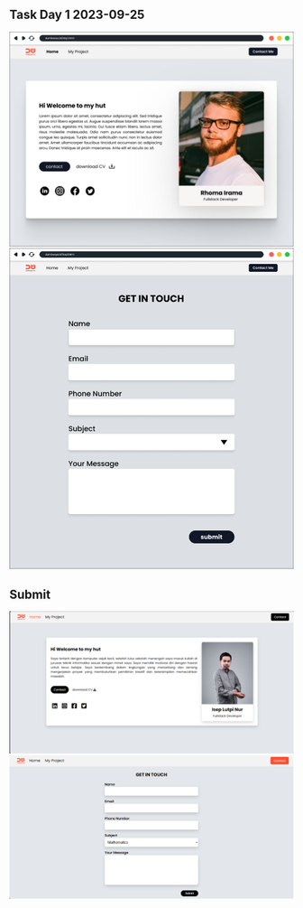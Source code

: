 ## Task Day 1 2023-09-25
![Task Instruction](./assets/img/Task%20Day%202%20-%20Home.png)  
![Task Instruction](./assets/img/Task%20Day%202%20-%20Contact%20Me.png)  

## Submit
![Submit](./assets/img/res1.png)  
![Submit](./assets/img/res2.png)  